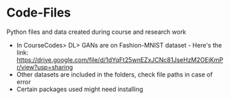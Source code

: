 # Code-Files
Python files and data created during course and research work
- In CourseCodes> DL> GANs are on Fashion-MNIST dataset - Here's the link: https://drive.google.com/file/d/1dYqFt25wnEZxJCNc81JseHzM2OEjKmPr/view?usp=sharing
- Other datasets are included in the folders, check file paths in case of error
- Certain packages used might need installing
